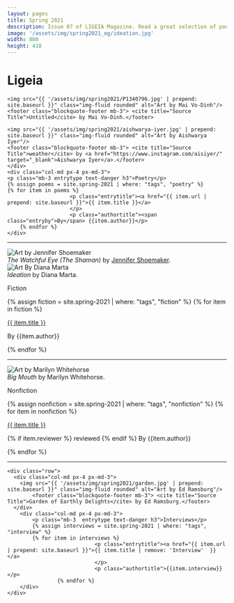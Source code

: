 ```yaml
---
layout: pages
title: Spring 2021
description: Issue 07 of LIGEIA Magazine. Read a great selection of poetry, fiction, nonfiction, and interviews.
image: '/assets/img/spring2021_og/ideation.jpg'
width: 800
height: 418
---
```

<div class="jumbotron jumbotron-fluid padding-main">
	<div class="container h-100">
		<div class="row h-100">
			<div class="col text-center my-auto pb-4">
				<div class="m-3 p-2 m-md-4 p-md-3">
					<h1 class="text-center display-4  ligeia-title">
            Ligeia
          </h1>
				</div>
			</div>
		</div>
	</div>
</div>
<div class="container mt-4">

<div class="row">
	<div class="col-md px-4 px-md-3">

	<img src="{{ '/assets/img/spring2021/P1340796.jpg' | prepend: site.baseurl }}" class="img-fluid rounded" alt="Art by Mai Vo-Dinh"/>
	<footer class="blockquote-footer mb-3"> <cite title="Source Title">Untitled</cite> by Mai Vo-Dinh.</footer>

	<img src="{{ '/assets/img/spring2021/aishwarya-iyer.jpg' | prepend: site.baseurl }}" class="img-fluid rounded" alt="Art by Aishwarya Iyer"/>
	<footer class="blockquote-footer mb-3"> <cite title="Source Title">weather</cite> by <a href="https://www.instagram.com/aisiyer/" target="_blank">Aishwarya Iyer</a>.</footer>
	</div>
	<div class="col-md px-4 px-md-3">
	<p class="mb-3 entrytype text-danger h3">Poetry</p>
	{% assign poems = site.spring-2021 | where: "tags", "poetry" %}
	{% for item in poems %}
						<p class="entrytitle"><a href="{{ item.url | prepend: site.baseurl }}">{{ item.title }}</a>
						</p>
						<p class="authortitle"><span class="entryby">By</span> {{item.author}}</p>
	    {% endfor %}
	</div>
</div>
<hr />

<div class="row">
		<div class="col-md px-4 px-md-3">
		<img src="{{ '/assets/img/spring2021/watchful.jpg'  | prepend: site.baseurl }}"   class="img-fluid  rounded" alt="Art by Jennifer Shoemaker" />
			<footer class="blockquote-footer mb-3"> <cite title="Source Title">The Watchful Eye (The Shaman)</cite> by <a href="https://www.bedotgallery.com/jen-butt-be-dot-gallery" target="_blank">Jennifer Shoemaker</a>.</footer>
			<img src="{{ '/assets/img/spring2021/Marta_Ideation_1.jpg' | prepend: site.baseurl }}" class="img-fluid rounded" alt="Art By Diana Marta" />
				<footer class="blockquote-footer mb-3"> <cite title="Source Title">Ideation</cite> by Diana Marta.</footer>
		</div>
		<div class="col-md px-4 px-md-3">
		<p class="mb-3 entrytype text-danger h3">Fiction</p>
		{% assign fiction = site.spring-2021 | where: "tags", "fiction" %}
		{% for item in fiction %}
							<p class="entrytitle"><a href="{{ item.url | prepend: site.baseurl }}">{{ item.title }}</a>
							</p>
							<p class="authortitle"><span class="entryby">By</span> {{item.author}}</p>
		    {% endfor %}
		</div>
	</div>
<hr />

  <div class="row">
    <div class="col-md px-4 px-md-3">
		<img src="{{ '/assets/img/spring2021/bigmouth.jpg' | prepend: site.baseurl }}"   class="img-fluid  rounded" alt="Art by Marilyn Whitehorse" />
		<footer class="blockquote-footer mb-3"> <cite title="Source Title">Big Mouth</cite> by Marilyn Whitehorse.</footer>
    </div>
		<div class="col-md px-4 px-md-3">
			<p class="mb-3  entrytype text-danger h3">Nonfiction</p>
			{% assign nonfiction = site.spring-2021 | where: "tags", "nonfiction" %}
			{% for item in nonfiction %}
								<p class="entrytitle"><a href="{{ item.url | prepend: site.baseurl }}">{{ item.title }}</a>
								</p>
								<p class="authortitle"><span class="entryby">{% if item.reviewer %} reviewed {% endif %} By</span> {{item.author}}</p>
					{% endfor %}
		</div>
  </div>
  <hr />

	<div class="row">
	  <div class="col-md px-4 px-md-3">
		<img src="{{ '/assets/img/spring2021/garden.jpg' | prepend: site.baseurl }}" class="img-fluid rounded" alt="Art by Ed Ramsburg"/>
			<footer class="blockquote-footer mb-3"> <cite title="Source Title">Garden of Earthly Delights</cite> by Ed Ramsburg.</footer>
	  </div>
		<div class="col-md px-4 px-md-3">
			<p class="mb-3  entrytype text-danger h3">Interviews</p>
			{% assign interviews = site.spring-2021 | where: "tags", "interview" %}
			{% for item in interviews %}
								<p class="entrytitle"><a href="{{ item.url | prepend: site.baseurl }}">{{ item.title | remove: 'Interview'  }}</a>
								</p>
								<p class="authortitle">{{item.interview}}</p>
					{% endfor %}
		</div>
	</div>
</div>
